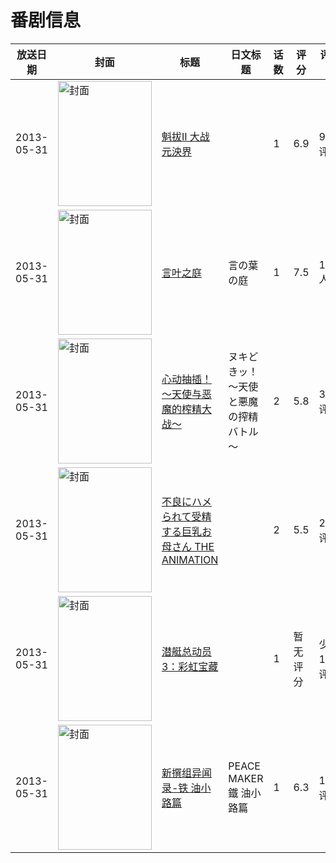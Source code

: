 # 番剧信息

|放送日期|封面|标题|日文标题|话数|评分|评分人数|
|---|---|---|---|---|---|---|
|2013-05-31|<img src="//lain.bgm.tv/pic/cover/c/e7/5b/24837_KiOb5.jpg" alt="封面" style="width:150px;height:200px;object-fit:cover;">|[魁拔II 大战元泱界](https://bangumi.tv/subject/24837)||1|6.9|983人评分|
|2013-05-31|<img src="//lain.bgm.tv/pic/cover/c/bc/43/58949_rCnOB.jpg" alt="封面" style="width:150px;height:200px;object-fit:cover;">|[言叶之庭](https://bangumi.tv/subject/58949)|言の葉の庭|1|7.5|13270人评分|
|2013-05-31|<img src="/img/no_icon_subject.png" alt="封面" style="width:150px;height:200px;object-fit:cover;">|[心动抽插！～天使与恶魔的榨精大战～](https://bangumi.tv/subject/75531)|ヌキどきッ！ ～天使と悪魔の搾精バトル～|2|5.8|370人评分|
|2013-05-31|<img src="/img/no_icon_subject.png" alt="封面" style="width:150px;height:200px;object-fit:cover;">|[不良にハメられて受精する巨乳お母さん THE ANIMATION](https://bangumi.tv/subject/75853)||2|5.5|247人评分|
|2013-05-31|<img src="//lain.bgm.tv/pic/cover/c/86/f7/130812_rf6oo.jpg" alt="封面" style="width:150px;height:200px;object-fit:cover;">|[潜艇总动员3：彩虹宝藏](https://bangumi.tv/subject/130812)||1|暂无评分|少于10人评分|
|2013-05-31|<img src="//lain.bgm.tv/pic/cover/c/35/96/166153_k54Kn.jpg" alt="封面" style="width:150px;height:200px;object-fit:cover;">|[新撰组异闻录-铁 油小路篇](https://bangumi.tv/subject/166153)|PEACE MAKER 鐵 油小路篇|1|6.3|11人评分|
